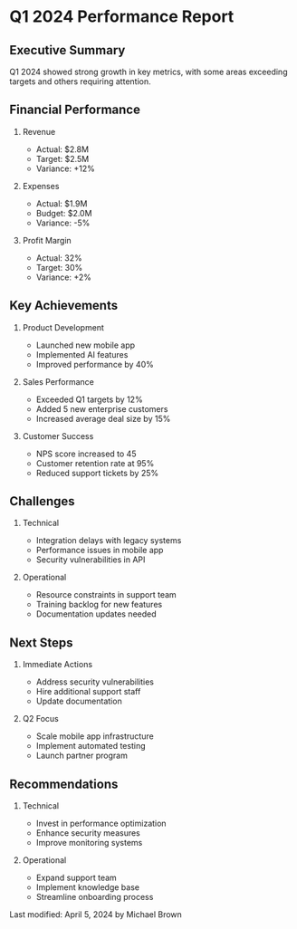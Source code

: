 # Q1 2024 Performance Report

## Executive Summary
Q1 2024 showed strong growth in key metrics, with some areas exceeding targets and others requiring attention.

## Financial Performance
1. Revenue
   - Actual: $2.8M
   - Target: $2.5M
   - Variance: +12%

2. Expenses
   - Actual: $1.9M
   - Budget: $2.0M
   - Variance: -5%

3. Profit Margin
   - Actual: 32%
   - Target: 30%
   - Variance: +2%

## Key Achievements
1. Product Development
   - Launched new mobile app
   - Implemented AI features
   - Improved performance by 40%

2. Sales Performance
   - Exceeded Q1 targets by 12%
   - Added 5 new enterprise customers
   - Increased average deal size by 15%

3. Customer Success
   - NPS score increased to 45
   - Customer retention rate at 95%
   - Reduced support tickets by 25%

## Challenges
1. Technical
   - Integration delays with legacy systems
   - Performance issues in mobile app
   - Security vulnerabilities in API

2. Operational
   - Resource constraints in support team
   - Training backlog for new features
   - Documentation updates needed

## Next Steps
1. Immediate Actions
   - Address security vulnerabilities
   - Hire additional support staff
   - Update documentation

2. Q2 Focus
   - Scale mobile app infrastructure
   - Implement automated testing
   - Launch partner program

## Recommendations
1. Technical
   - Invest in performance optimization
   - Enhance security measures
   - Improve monitoring systems

2. Operational
   - Expand support team
   - Implement knowledge base
   - Streamline onboarding process

Last modified: April 5, 2024 by Michael Brown 